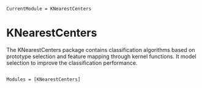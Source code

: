 ```@meta
CurrentModule = KNearestCenters
```

# KNearestCenters

The KNearestCenters package contains classification algorithms based on prototype selection and feature mapping through kernel functions. It model selection to improve the classification performance.

```@index
```

```@autodocs
Modules = [KNearestCenters]
```
